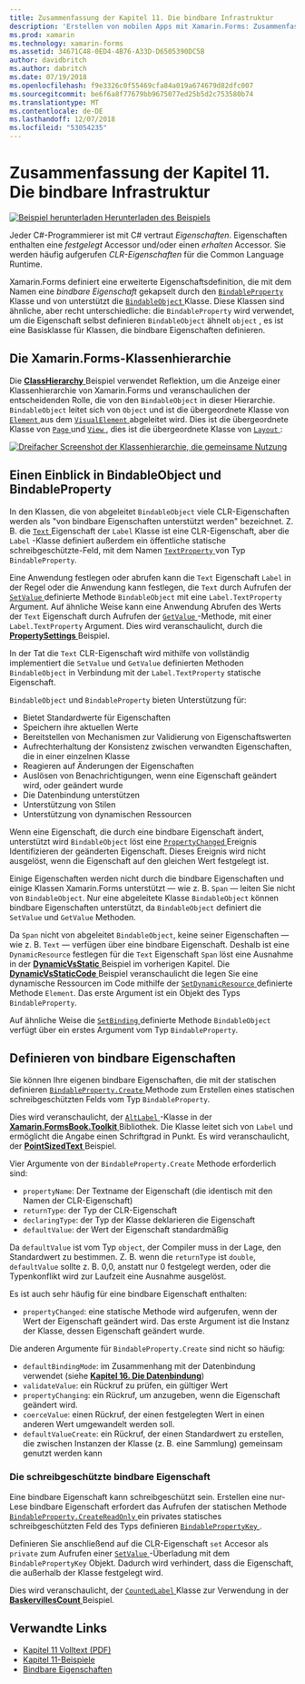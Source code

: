 ```yaml
---
title: Zusammenfassung der Kapitel 11. Die bindbare Infrastruktur
description: 'Erstellen von mobilen Apps mit Xamarin.Forms: Zusammenfassung der Kapitel 11. Die bindbare Infrastruktur'
ms.prod: xamarin
ms.technology: xamarin-forms
ms.assetid: 34671C48-0ED4-4B76-A33D-D6505390DC5B
author: davidbritch
ms.author: dabritch
ms.date: 07/19/2018
ms.openlocfilehash: f9e3326c0f55469cfa84a019a674679d82dfc007
ms.sourcegitcommit: be6f6a8f77679bb9675077ed25b5d2c753580b74
ms.translationtype: MT
ms.contentlocale: de-DE
ms.lasthandoff: 12/07/2018
ms.locfileid: "53054235"
---
```

# <a name="summary-of-chapter-11-the-bindable-infrastructure"></a>Zusammenfassung der Kapitel 11. Die bindbare Infrastruktur

[![Beispiel herunterladen](~/media/shared/download.png) Herunterladen des Beispiels](https://github.com/xamarin/xamarin-forms-book-samples/tree/master/Chapter11)

Jeder C#-Programmierer ist mit C# vertraut *Eigenschaften*. Eigenschaften enthalten eine *festgelegt* Accessor und/oder einen *erhalten* Accessor. Sie werden häufig aufgerufen *CLR-Eigenschaften* für die Common Language Runtime.

Xamarin.Forms definiert eine erweiterte Eigenschaftsdefinition, die mit dem Namen eine *bindbare Eigenschaft* gekapselt durch den [ `BindableProperty` ](xref:Xamarin.Forms.BindableProperty) Klasse und von unterstützt die [ `BindableObject` ](xref:Xamarin.Forms.BindableObject)Klasse. Diese Klassen sind ähnliche, aber recht unterschiedliche: die `BindableProperty` wird verwendet, um die Eigenschaft selbst definieren `BindableObject` ähnelt `object` , es ist eine Basisklasse für Klassen, die bindbare Eigenschaften definieren.

## <a name="the-xamarinforms-class-hierarchy"></a>Die Xamarin.Forms-Klassenhierarchie

Die [ **ClassHierarchy** ](https://github.com/xamarin/xamarin-forms-book-samples/tree/master/Chapter11/ClassHierarchy) Beispiel verwendet Reflektion, um die Anzeige einer Klassenhierarchie von Xamarin.Forms und veranschaulichen der entscheidenden Rolle, die von den `BindableObject` in dieser Hierarchie. `BindableObject` leitet sich von `Object` und ist die übergeordnete Klasse von [ `Element` ](xref:Xamarin.Forms.Element) aus dem [ `VisualElement` ](xref:Xamarin.Forms.VisualElement) abgeleitet wird. Dies ist die übergeordnete Klasse von [ `Page` ](xref:Xamarin.Forms.Page) und [ `View` ](xref:Xamarin.Forms.View), dies ist die übergeordnete Klasse von [ `Layout` ](xref:Xamarin.Forms.Layout):

[![Dreifacher Screenshot der Klassenhierarchie, die gemeinsame Nutzung](images/ch11fg01-small.png "Klasse Hierarchie Freigabe")](images/ch11fg01-large.png#lightbox "Klasse Hierarchie freigeben")

## <a name="a-peek-into-bindableobject-and-bindableproperty"></a>Einen Einblick in BindableObject und BindableProperty

In den Klassen, die von abgeleitet `BindableObject` viele CLR-Eigenschaften werden als "von bindbare Eigenschaften unterstützt werden" bezeichnet. Z. B. die [ `Text` ](xref:Xamarin.Forms.Label.Text) Eigenschaft der `Label` Klasse ist eine CLR-Eigenschaft, aber die `Label` -Klasse definiert außerdem ein öffentliche statische schreibgeschützte-Feld, mit dem Namen [ `TextProperty` ](xref:Xamarin.Forms.Label.TextProperty) von Typ `BindableProperty`.

Eine Anwendung festlegen oder abrufen kann die `Text` Eigenschaft `Label` in der Regel oder die Anwendung kann festlegen, die `Text` durch Aufrufen der [ `SetValue` ](xref:Xamarin.Forms.BindableObject.SetValue(Xamarin.Forms.BindableProperty,System.Object)) definierte Methode `BindableObject` mit eine `Label.TextProperty` Argument. Auf ähnliche Weise kann eine Anwendung Abrufen des Werts der `Text` Eigenschaft durch Aufrufen der [ `GetValue` ](xref:Xamarin.Forms.BindableObject.GetValue(Xamarin.Forms.BindableProperty)) -Methode, mit einer `Label.TextProperty` Argument. Dies wird veranschaulicht, durch die [ **PropertySettings** ](https://github.com/xamarin/xamarin-forms-book-samples/tree/master/Chapter11/PropertySettings) Beispiel.

In der Tat die `Text` CLR-Eigenschaft wird mithilfe von vollständig implementiert die `SetValue` und `GetValue` definierten Methoden `BindableObject` in Verbindung mit der `Label.TextProperty` statische Eigenschaft.

`BindableObject` und `BindableProperty` bieten Unterstützung für:

- Bietet Standardwerte für Eigenschaften
- Speichern ihre aktuellen Werte
- Bereitstellen von Mechanismen zur Validierung von Eigenschaftswerten
- Aufrechterhaltung der Konsistenz zwischen verwandten Eigenschaften, die in einer einzelnen Klasse
- Reagieren auf Änderungen der Eigenschaften
- Auslösen von Benachrichtigungen, wenn eine Eigenschaft geändert wird, oder geändert wurde
- Die Datenbindung unterstützen
- Unterstützung von Stilen
- Unterstützung von dynamischen Ressourcen

Wenn eine Eigenschaft, die durch eine bindbare Eigenschaft ändert, unterstützt wird `BindableObject` löst eine [ `PropertyChanged` ](xref:Xamarin.Forms.BindableObject.PropertyChanged) Ereignis Identifizieren der geänderten Eigenschaft. Dieses Ereignis wird nicht ausgelöst, wenn die Eigenschaft auf den gleichen Wert festgelegt ist.

Einige Eigenschaften werden nicht durch die bindbare Eigenschaften und einige Klassen Xamarin.Forms unterstützt &mdash; wie z. B. `Span` &mdash; leiten Sie nicht von `BindableObject`. Nur eine abgeleitete Klasse `BindableObject` können bindbare Eigenschaften unterstützt, da `BindableObject` definiert die `SetValue` und `GetValue` Methoden.

Da `Span` nicht von abgeleitet `BindableObject`, keine seiner Eigenschaften &mdash; wie z. B. `Text` &mdash; verfügen über eine bindbare Eigenschaft. Deshalb ist eine `DynamicResource` festlegen für die `Text` Eigenschaft `Span` löst eine Ausnahme in der [ **DynamicVsStatic** ](https://github.com/xamarin/xamarin-forms-book-samples/tree/master/Chapter10/DynamicVsStatic) Beispiel im vorherigen Kapitel. Die [ **DynamicVsStaticCode** ](https://github.com/xamarin/xamarin-forms-book-samples/tree/master/Chapter11/DynamicVsStaticCode) Beispiel veranschaulicht die legen Sie eine dynamische Ressourcen im Code mithilfe der [ `SetDynamicResource` ](xref:Xamarin.Forms.Element.SetDynamicResource(Xamarin.Forms.BindableProperty,System.String)) definierte Methode `Element`. Das erste Argument ist ein Objekt des Typs `BindableProperty`.

Auf ähnliche Weise die [ `SetBinding` ](xref:Xamarin.Forms.BindableObject.SetBinding(Xamarin.Forms.BindableProperty,Xamarin.Forms.BindingBase)) definierte Methode `BindableObject` verfügt über ein erstes Argument vom Typ `BindableProperty`.

## <a name="defining-bindable-properties"></a>Definieren von bindbare Eigenschaften

Sie können Ihre eigenen bindbare Eigenschaften, die mit der statischen definieren [ `BindableProperty.Create` ](xref:Xamarin.Forms.BindableProperty.Create(System.String,System.Type,System.Type,System.Object,Xamarin.Forms.BindingMode,Xamarin.Forms.BindableProperty.ValidateValueDelegate,Xamarin.Forms.BindableProperty.BindingPropertyChangedDelegate,Xamarin.Forms.BindableProperty.BindingPropertyChangingDelegate,Xamarin.Forms.BindableProperty.CoerceValueDelegate,Xamarin.Forms.BindableProperty.CreateDefaultValueDelegate)) Methode zum Erstellen eines statischen schreibgeschützten Felds vom Typ `BindableProperty`.

Dies wird veranschaulicht, der [ `AltLabel` ](https://github.com/xamarin/xamarin-forms-book-samples/blob/master/Libraries/Xamarin.FormsBook.Toolkit/Xamarin.FormsBook.Toolkit/AltLabel.cs) -Klasse in der [ **Xamarin.FormsBook.Toolkit** ](https://github.com/xamarin/xamarin-forms-book-samples/tree/master/Libraries/Xamarin.FormsBook.Toolkit) Bibliothek. Die Klasse leitet sich von `Label` und ermöglicht die Angabe einen Schriftgrad in Punkt. Es wird veranschaulicht, der [ **PointSizedText** ](https://github.com/xamarin/xamarin-forms-book-samples/tree/master/Chapter11/PointSizedText) Beispiel.

Vier Argumente von der `BindableProperty.Create` Methode erforderlich sind:

- `propertyName`: Der Textname der Eigenschaft (die identisch mit den Namen der CLR-Eigenschaft)
- `returnType`: der Typ der CLR-Eigenschaft
- `declaringType`: der Typ der Klasse deklarieren die Eigenschaft
- `defaultValue`: der Wert der Eigenschaft standardmäßig

Da `defaultValue` ist vom Typ `object`, der Compiler muss in der Lage, den Standardwert zu bestimmen. Z. B. wenn die `returnType` ist `double`, `defaultValue` sollte z. B. 0,0, anstatt nur 0 festgelegt werden, oder die Typenkonflikt wird zur Laufzeit eine Ausnahme ausgelöst.

Es ist auch sehr häufig für eine bindbare Eigenschaft enthalten:

- `propertyChanged`: eine statische Methode wird aufgerufen, wenn der Wert der Eigenschaft geändert wird. Das erste Argument ist die Instanz der Klasse, dessen Eigenschaft geändert wurde.

Die anderen Argumente für `BindableProperty.Create` sind nicht so häufig:

- `defaultBindingMode`: im Zusammenhang mit der Datenbindung verwendet (siehe [ **Kapitel 16. Die Datenbindung**](chapter16.md))
- `validateValue`: ein Rückruf zu prüfen, ein gültiger Wert
- `propertyChanging`: ein Rückruf, um anzugeben, wenn die Eigenschaft geändert wird.
- `coerceValue`: einen Rückruf, der einen festgelegten Wert in einen anderen Wert umgewandelt werden soll.
- `defaultValueCreate`: ein Rückruf, der einen Standardwert zu erstellen, die zwischen Instanzen der Klasse (z. B. eine Sammlung) gemeinsam genutzt werden kann

### <a name="the-read-only-bindable-property"></a>Die schreibgeschützte bindbare Eigenschaft

Eine bindbare Eigenschaft kann schreibgeschützt sein. Erstellen eine nur-Lese bindbare Eigenschaft erfordert das Aufrufen der statischen Methode [ `BindableProperty.CreateReadOnly` ](xref:Xamarin.Forms.BindableProperty.CreateReadOnly(System.String,System.Type,System.Type,System.Object,Xamarin.Forms.BindingMode,Xamarin.Forms.BindableProperty.ValidateValueDelegate,Xamarin.Forms.BindableProperty.BindingPropertyChangedDelegate,Xamarin.Forms.BindableProperty.BindingPropertyChangingDelegate,Xamarin.Forms.BindableProperty.CoerceValueDelegate,Xamarin.Forms.BindableProperty.CreateDefaultValueDelegate)) ein privates statisches schreibgeschützten Feld des Typs definieren [ `BindablePropertyKey` ](xref:Xamarin.Forms.BindablePropertyKey).

Definieren Sie anschließend auf die CLR-Eigenschaft `set` Accesor als `private` zum Aufrufen einer [ `SetValue` ](xref:Xamarin.Forms.BindableObject.SetValue(Xamarin.Forms.BindablePropertyKey,System.Object)) -Überladung mit dem `BindablePropertyKey` Objekt. Dadurch wird verhindert, dass die Eigenschaft, die außerhalb der Klasse festgelegt wird.

Dies wird veranschaulicht, der [ `CountedLabel` ](https://github.com/xamarin/xamarin-forms-book-samples/blob/master/Libraries/Xamarin.FormsBook.Toolkit/Xamarin.FormsBook.Toolkit/CountedLabel.cs) Klasse zur Verwendung in der [ **BaskervillesCount** ](https://github.com/xamarin/xamarin-forms-book-samples/tree/master/Chapter11/BaskervillesCount) Beispiel.

## <a name="related-links"></a>Verwandte Links

- [Kapitel 11 Volltext (PDF)](https://download.xamarin.com/developer/xamarin-forms-book/XamarinFormsBook-Ch11-Apr2016.pdf)
- [Kapitel 11-Beispiele](https://github.com/xamarin/xamarin-forms-book-samples/tree/master/Chapter11)
- [Bindbare Eigenschaften](~/xamarin-forms/xaml/bindable-properties.md)
